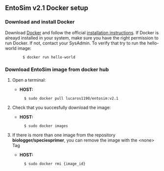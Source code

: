 ## EntoSim v2.1 Docker setup

### Download and install Docker
Download [Docker](https://www.docker.com/get-docker) and
follow the official [installation instructions](https://docs.docker.com/install/).
If Docker is alreayd installed in your system, make sure you have the right permission to run Docker. If not, contact your SysAdmin.
To verify that try to run the hello-world image:

			$ docker run hello-world


### Download EntoSim image from docker hub

1. Open a terminal:
	* __HOST:__
  
			$ sudo docker pull lucaros1190/entosim:v2.1 

2. Check that you succesfully download the image:
	* __HOST:__
  
			$ sudo docker images

3. If there is more than one image from the repository __biologger/speciesprimer__, you can remove the image with the <none\> Tag
 	* __HOST:__
 
			$ sudo docker rmi {image_id}
